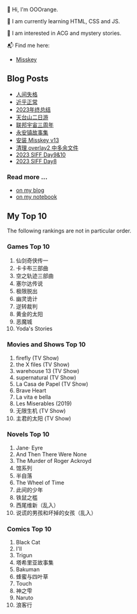 🍊 Hi, I'm OOOrange.

🌱 I am currently learning HTML, CSS and JS.

👀 I am interested in ACG and mystery stories.

📬 Find me here:

- [Misskey](@juju@f.jymuoyu.com)

## Blog Posts

<!-- BLOG-POST-LIST:START -->
- [人间失格](https://blog.notomorrow.club/posts/2024-07-13-%E4%BA%BA%E9%97%B4%E5%A4%B1%E6%A0%BC/)
- [近乎正常](https://blog.notomorrow.club/posts/2024-04-28-next-to-normal/)
- [2023年终总结](https://blog.notomorrow.club/posts/2024-01-15-2023%E5%B9%B4%E7%BB%88%E6%80%BB%E7%BB%93/)
- [天台山二日游](https://blog.notomorrow.club/posts/2023-11-03-%E5%A4%A9%E5%8F%B0%E5%B1%B1/)
- [联邦宇宙三周年](https://blog.notomorrow.club/posts/2023-10-3-%E8%81%94%E9%82%A6%E5%AE%87%E5%AE%99%E4%B8%89%E5%91%A8%E5%B9%B4/)
- [永安镇故事集](https://blog.notomorrow.club/posts/2023-09-05-%E6%B0%B8%E5%AE%89%E9%95%87%E6%95%85%E4%BA%8B%E9%9B%86/)
- [安装 Misskey v13](https://tech.notomorrow.club/posts/2023082201/)
- [清理 overlay2 中多余文件](https://tech.notomorrow.club/posts/2023062701/)
- [2023 SIFF Day9&amp;10](https://blog.notomorrow.club/posts/2023-06-18-2023-SIFF-REPO-6/)
- [2023 SIFF Day8](https://blog.notomorrow.club/posts/2023-06-16-2023-SIFF-REPO-5/)
<!-- BLOG-POST-LIST:END -->

### Read more ...

- [on my blog](https://blog.notomorrow.club)
- [on my notebook](https://tech.notomorrow.club)

## My Top 10

The following rankings are not in particular order.

### Games Top 10

1. 仙剑奇侠传一
2. 卡卡布三部曲
3. 空之轨迹三部曲
4. 塞尔达传说
5. 极限脱出
6. 幽灵诡计
7. 逆转裁判
8. 黄金的太阳
9. 恶魔城
10. Yoda's Stories

### Movies and Shows Top 10

1. firefly (TV Show)
2. the X files (TV Show)
3. warehouse 13 (TV Show)
4. supernatural (TV Show)
5. La Casa de Papel (TV Show)
6. Brave Heart
7. La vita e bella
8. Les Miserables (2019)
9. 无限生机 (TV Show)
10. 主君的太阳 (TV Show)

### Novels Top 10

1. Jane· Eyre
2. And Then There Were None
3. The Murder of Roger Ackroyd
4. 馆系列
5. 半自落
6. The Wheel of Time
7. 此间的少年
8. 铁鼠之槛
9. 西尾维新（乱入）
10. 说谎的男孩和坏掉的女孩（乱入）

### Comics Top 10

1. Black Cat
2. I'll
3. Trigun
4. 塔希里亚故事集
5. Bakuman
6. 蜂蜜与四叶草
7. Touch
8. 神之雫
9. Naruto
10. 浪客行

